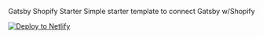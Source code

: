 Gatsby Shopify Starter
Simple starter template to connect Gatsby w/Shopify

[![Deploy to Netlify](https://www.netlify.com/img/deploy/button.svg)](https://app.netlify.com/start/deploy?repository=https://github.com/PHironaka/headless-shopify-gatsby.git)
